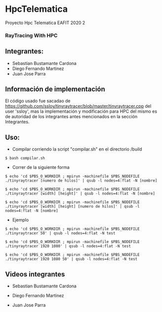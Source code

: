 # HpcTelematica
Proyecto Hpc Telematica EAFIT 2020 2

### RayTracing With HPC

## Integrantes:
- Sebastian Bustamante Cardona
- Diego Fernando Martinez
- Juan Jose Parra

## Información de implementación
El código usado fue sacadao de https://github.com/ssloy/tinyraytracer/blob/master/tinyraytracer.cpp del user 'ssloy', mas la implementación y modificación para HPC del mismo es de autoridad de los integrantes antes mencionados en la sección Integrantes.

## Uso:
- Compilar corriendo la script "compilar.sh" en el directorio /build

`$ bash compilar.sh`
- Correr de la siguiente forma

`$ echo 'cd $PBS_O_WORKDIR ; mpirun -machinefile $PBS_NODEFILE ./tinyraytracer [numero de hilos]' | qsub -l nodes=4:flat -N [nombre]`

`$ echo 'cd $PBS_O_WORKDIR ; mpirun -machinefile $PBS_NODEFILE ./tinyraytracer [width] [height]' | qsub -l nodes=4:flat -N [nombre]`

`$ echo 'cd $PBS_O_WORKDIR ; mpirun -machinefile $PBS_NODEFILE ./tinyraytracer [width] [height] [numero de hilos]' | qsub -l nodes=4:flat -N [nombre]`

- Ejemplo

`$ echo 'cd $PBS_O_WORKDIR ; mpirun -machinefile $PBS_NODEFILE ./tinyraytracer 50' | qsub -l nodes=4:flat -N test`

`$ echo 'cd $PBS_O_WORKDIR ; mpirun -machinefile $PBS_NODEFILE ./tinyraytracer 1920 1080' | qsub -l nodes=4:flat -N test`

`$ echo 'cd $PBS_O_WORKDIR ; mpirun -machinefile $PBS_NODEFILE ./tinyraytracer 1920 1080 50' | qsub -l nodes=4:flat -N test`

## Videos integrantes

- Sebastian Bustamante Cardona

- Diego Fernando Martinez

- Juan Jose Parra
